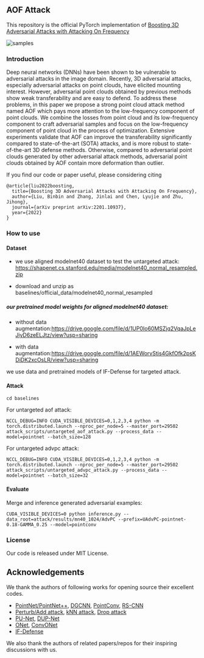 ## AOF Attack

This repository is the official PyTorch implementation of [Boosting 3D Adversarial Attacks with Attacking On Frequency](https://arxiv.org/pdf/2201.10937)

![samples](imgs/AOF.png)

### Introduction
Deep neural networks (DNNs) have been shown to be vulnerable to adversarial attacks in the image domain. Recently, 3D adversarial attacks, especially adversarial attacks on point clouds, have elicited mounting interest. However, adversarial point clouds obtained by previous methods show weak transferability and are easy to defend. To address these problems, in this paper we propose a strong point cloud attack method named AOF which pays more attention to the low-frequency component of point clouds. We combine the losses from point cloud and its low-frequency component to craft adversarial samples and focus on the low-frequency component of point cloud in the process of optimization. Extensive experiments validate that AOF can improve the transferability significantly compared to state-of-the-art (SOTA) attacks, and is more robust to state-of-the-art 3D defense methods. Otherwise, compared to adversarial point clouds generated by other adversarial attack methods, adversarial point clouds obtained by AOF contain more deformation than outlier.



If you find our code or paper useful, please considering citing

```
@article{liu2022boosting,
  title={Boosting 3D Adversarial Attacks with Attacking On Frequency},
  author={Liu, Binbin and Zhang, Jinlai and Chen, Lyujie and Zhu, Jihong},
  journal={arXiv preprint arXiv:2201.10937},
  year={2022}
}
```

### How to use

#### Dataset
- we use aligned modelnet40 dataset to test the untargeted attack: https://shapenet.cs.stanford.edu/media/modelnet40_normal_resampled.zip 

- download and unzip as baselines/official_data/modelnet40_normal_resampled
 
 ##### our pretrained model weights for aligned modelnet40 dataset:
 - without data augmentation:https://drive.google.com/file/d/1UP0Io60MSZjq2VqaJpLeJiyD6zeELJtz/view?usp=sharing

 - with data augmentation:https://drive.google.com/file/d/1AEWorvStis4GkfOfk2psKDiDK2xcOsLR/view?usp=sharing

 we use data and pretrained models of IF-Defense for targeted attack.

#### Attack
```
cd baselines
```
For untargeted aof attack:
```
NCCL_DEBUG=INFO CUDA_VISIBLE_DEVICES=0,1,2,3,4 python -m torch.distributed.launch --nproc_per_node=5 --master_port=29502 attack_scripts/untargeted_aof_attack.py --process_data --model=pointnet --batch_size=128
```

For untargeted advpc attack:
```
NCCL_DEBUG=INFO CUDA_VISIBLE_DEVICES=0,1,2,3,4 python -m torch.distributed.launch --nproc_per_node=5 --master_port=29502 attack_scripts/untargeted_advpc_attack.py --process_data --model=pointnet --batch_size=32
```

#### Evaluate
Merge and inference generated adversarial examples:
```
CUDA_VISIBLE_DEVICES=0 python inference.py --data_root=attack/results/mn40_1024/AdvPC --prefix=UAdvPC-pointnet-0.18-GAMMA_0.25 --model=pointconv
```

### License
Our code is released under MIT License.

## Acknowledgements

We thank the authors of following works for opening source their excellent codes.

- [PointNet/PointNet++](https://github.com/yanx27/Pointnet_Pointnet2_pytorch), [DGCNN](https://github.com/WangYueFt/dgcnn), [PointConv](https://github.com/DylanWusee/pointconv_pytorch), [RS-CNN](https://github.com/Yochengliu/Relation-Shape-CNN)
- [Perturb/Add attack](https://github.com/xiangchong1/3d-adv-pc), [kNN attack](https://github.com/jinyier/ai_pointnet_attack), [Drop attack](https://github.com/tianzheng4/PointCloud-Saliency-Maps)
- [PU-Net](https://github.com/lyqun/PU-Net_pytorch), [DUP-Net](https://github.com/RyanHangZhou/DUP-Net)
- [ONet](https://github.com/autonomousvision/occupancy_networks), [ConvONet](https://github.com/autonomousvision/convolutional_occupancy_networks)
- [IF-Defense](https://github.com/Wuziyi616/IF-Defense)

We also thank the authors of related papers/repos for their inspiring discussions with us.
